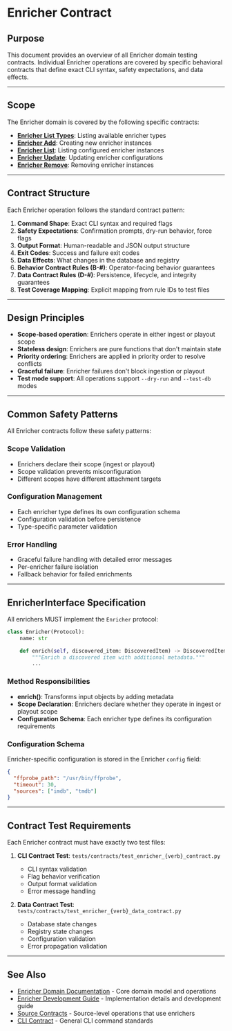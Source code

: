 # Enricher Contract

## Purpose

This document provides an overview of all Enricher domain testing contracts. Individual Enricher operations are covered by specific behavioral contracts that define exact CLI syntax, safety expectations, and data effects.

---

## Scope

The Enricher domain is covered by the following specific contracts:

- **[Enricher List Types](EnricherListTypes.md)**: Listing available enricher types
- **[Enricher Add](EnricherAdd.md)**: Creating new enricher instances
- **[Enricher List](EnricherList.md)**: Listing configured enricher instances
- **[Enricher Update](EnricherUpdate.md)**: Updating enricher configurations
- **[Enricher Remove](EnricherRemove.md)**: Removing enricher instances

---

## Contract Structure

Each Enricher operation follows the standard contract pattern:

1. **Command Shape**: Exact CLI syntax and required flags
2. **Safety Expectations**: Confirmation prompts, dry-run behavior, force flags
3. **Output Format**: Human-readable and JSON output structure
4. **Exit Codes**: Success and failure exit codes
5. **Data Effects**: What changes in the database and registry
6. **Behavior Contract Rules (B-#)**: Operator-facing behavior guarantees
7. **Data Contract Rules (D-#)**: Persistence, lifecycle, and integrity guarantees
8. **Test Coverage Mapping**: Explicit mapping from rule IDs to test files

---

## Design Principles

- **Scope-based operation**: Enrichers operate in either ingest or playout scope
- **Stateless design**: Enrichers are pure functions that don't maintain state
- **Priority ordering**: Enrichers are applied in priority order to resolve conflicts
- **Graceful failure**: Enricher failures don't block ingestion or playout
- **Test mode support**: All operations support `--dry-run` and `--test-db` modes

---

## Common Safety Patterns

All Enricher contracts follow these safety patterns:

### Scope Validation

- Enrichers declare their scope (ingest or playout)
- Scope validation prevents misconfiguration
- Different scopes have different attachment targets

### Configuration Management

- Each enricher type defines its own configuration schema
- Configuration validation before persistence
- Type-specific parameter validation

### Error Handling

- Graceful failure handling with detailed error messages
- Per-enricher failure isolation
- Fallback behavior for failed enrichments

---

## EnricherInterface Specification

All enrichers MUST implement the `Enricher` protocol:

```python
class Enricher(Protocol):
    name: str

    def enrich(self, discovered_item: DiscoveredItem) -> DiscoveredItem:
        """Enrich a discovered item with additional metadata."""
        ...
```

### Method Responsibilities

- **enrich()**: Transforms input objects by adding metadata
- **Scope Declaration**: Enrichers declare whether they operate in ingest or playout scope
- **Configuration Schema**: Each enricher type defines its configuration requirements

### Configuration Schema

Enricher-specific configuration is stored in the Enricher `config` field:

```json
{
  "ffprobe_path": "/usr/bin/ffprobe",
  "timeout": 30,
  "sources": ["imdb", "tmdb"]
}
```

---

## Contract Test Requirements

Each Enricher contract must have exactly two test files:

1. **CLI Contract Test**: `tests/contracts/test_enricher_{verb}_contract.py`

   - CLI syntax validation
   - Flag behavior verification
   - Output format validation
   - Error message handling

2. **Data Contract Test**: `tests/contracts/test_enricher_{verb}_data_contract.py`
   - Database state changes
   - Registry state changes
   - Configuration validation
   - Error propagation validation

---

## See Also

- [Enricher Domain Documentation](../domain/Enricher.md) - Core domain model and operations
- [Enricher Development Guide](../developer/Enricher.md) - Implementation details and development guide
- [Source Contracts](Source.md) - Source-level operations that use enrichers
- [CLI Contract](README.md) - General CLI command standards
